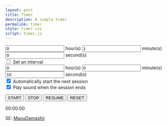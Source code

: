 ```yaml
---
layout: post
title: Timer
description: A simple timer
permalink: timer
style: timer.css
script: timer.js
---
```


<div class="input-group mb-3 col-6">
  <input id="hours" type="text" class="form-control text-end" value="0" placeholder="0 - 99">
  <span class="input-group-text">hour(s)</span>

  <input id="minutes" type="text" class="form-control text-end" value="1" placeholder="0 - 59">
  <span class="input-group-text">minute(s)</span>

  <input id="seconds" type="text" class="form-control text-end" value="0" placeholder="0 - 59">
  <span class="input-group-text">second(s)</span>
</div>

<div class="form-check">
  <input id="interval" class="form-check-input" type="checkbox" value="interval" id="interval">
  <label class="form-check-label" for="interval">Set an interval</label>
</div>

<div id="interval-input" class="input-group mb-3 col-6 d-none">
  <input id="interval-hours" type="text" class="form-control text-end" value="0" placeholder="0 - 99">
  <span class="input-group-text">hour(s)</span>

  <input id="interval-minutes" type="text" class="form-control text-end" value="0" placeholder="0 - 59">
  <span class="input-group-text">minute(s)</span>

  <input id="interval-seconds" type="text" class="form-control text-end" value="10" placeholder="0 - 59">
  <span class="input-group-text">second(s)</span>
</div>

<div class="form-check">
  <input id="auto-start" class="form-check-input" type="checkbox" value="auto-start" id="auto-start" checked>
  <label class="form-check-label" for="auto-start">Automatically start the next session</label>
</div>

<div class="form-check">
  <input id="sound-power" class="form-check-input" type="checkbox" value="sound-power" id="sound-power" checked>
  <label class="form-check-label" for="sound-power">Play sound when the session ends</label>
</div>

<button id="start" class="btn btn-primary" type="button">START</button>
<button id="stop" class="btn btn-danger d-none" type="button">STOP</button>
<button id="resume" class="btn btn-success d-none" type="button">RESUME</button>
<button id="reset" class="btn btn-secondary" type="button">RESET</button>

<div id="timer" class="text-center">00:00:00</div>

<audio id="start-sound">
  <source src="{{ site.baseurl }}/assets/audio/maoudamashii_se_system40.mp3" type="audio/mp3">
</audio>

<audio id="end-sound">
  <source src="{{ site.baseurl }}/assets/audio/maoudamashii_se_system34.mp3" type="audio/mp3">
</audio>

<p class="text-center">SE: <a href="https://maou.audio" target="_blank">MaouDamashii</a></p>
